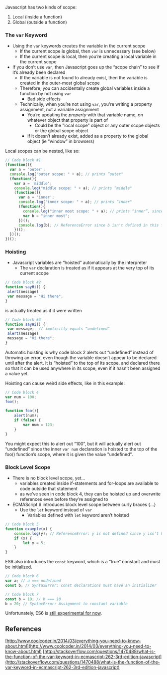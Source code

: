 Javascript has two kinds of scope:

1. Local (inside a function)
2. Global (outside a function)

### The `var` Keyword
* Using the `var` keywords creates the variable in the current scope
    * If the current scope is global, then `var` is unnecessary (see below)
    * If the current scope is local, then you’re creating a local variable in the current scope
* If you don’t use `var`, then Javascript goes up the “scope chain” to see if it’s already been declared
    * If the variable is not found to already exist, then the variable is created in the outer-most global scope
    * Therefore, you can accidentally create global variables inside a function by not using `var`
        * Bad side effects
    * Technically, when you’re not using `var`, you're writing a property assignment, not a variable assignment
        * You’re updating the *property* with that variable name, on whatever object that property is part of
            * Could be the "local scope" object or any outer scope objects or the global scope object
        * If it doesn’t already exist, added as a property to the global object (ie “window” in browsers)

Local scopes can be nested, like so:

``` Javascript
// Code block #1
(function(){
  var a = 'outer';
  console.log("outer scope: " + a); // prints “outer"
  (function(){
    var a = 'middle';
    console.log("middle scope: " + a); // prints “middle"
    (function(){
      var a = 'inner';
      console.log("inner scope: " + a); // prints “inner"
      (function(){
        console.log("inner most scope: " + a); // prints “inner”, since `a` was found one level up in the scope chain
        var b = "inner most";
      })();
      console.log(b); // ReferenceError since b isn't defined in this function's scope.
    })();
  })();
})();
```

### Hoisting
* Javascript variables are “hoisted” automatically by the interpreter
    * The `var` declaration is treated as if it appears at the very top of its current scope

``` Javascript
// Code block #2
function sayHi() { 
 alert(message) 
 var message = "Hi there"; 
}
```

is actually treated as if it were written


``` Javascript
// Code block #3
function sayHi() { 
 var message;  // implicitly equals “undefined”
 alert(message) 
 message = "Hi there"; 
} 
```

Automatic hoisting is why code block 2 alerts out “undefined” instead of throwing an error, even though the variable doesn’t appear to be declared until after the alert. It is “hoisted” to the top of its scope, and declared there so that it can be used anywhere in its scope, even if it hasn’t been assigned a value yet.

Hoisting can cause weird side effects, like in this example:

``` Javascript
// Code block 4
var num = 100; 
foo(); 
 
function foo(){ 
    alert(num);
    if (false) { 
        var num = 123;   
    } 
}
```

You might expect this to alert out “100”, but it will actually alert out “undefined” since the inner `var num` declaration is hoisted to the top of the foo() function’s scope, where it is given the value "undefined".

### Block Level Scope
* There is no block level scope, yet...
    * variables created inside if-statements and for-loops are available to code outside that statement
    * as we’ve seen in code block 4, they can be hoisted up and overwrite references even before they’re assigned to
* ECMAScript 6 introduces block level scope between curly braces {…}
    * Use the `let` keyword instead of `var`
        * Variables defined with `let` keyword aren’t hoisted

``` Javascript
// Code block 5
function example(x) { 
    console.log(y); // ReferenceError: y is not defined since y isn’t hoisted  
    if (x) { 
        let y = 5; 
    } 
}
```

ES6 also introduces the `const` keyword, which is a “true” constant and must be initialized.

``` Javascript
// Code block 6
var a; // a === undefined 
const b; // SyntaxError: const declarations must have an initializer 
```

``` Javascript
// Code block 7
const b = 10; // b === 10 
b = 20; // SyntaxError: Assignment to constant variable 
```

Unfortunately, ES6 is [still experimental for now](http://stackoverflow.com/questions/13355486/when-will-i-be-able-to-use-es6-in-a-browser).

## References
[http://www.coolcoder.in/2014/03/everything-you-need-to-know-about.html](http://www.coolcoder.in/2014/03/everything-you-need-to-know-about.html)
[http://stackoverflow.com/questions/1470488/what-is-the-function-of-the-var-keyword-in-ecmascript-262-3rd-edition-javascript](http://stackoverflow.com/questions/1470488/what-is-the-function-of-the-var-keyword-in-ecmascript-262-3rd-edition-javascript)
